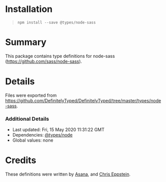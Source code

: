 # Installation
> `npm install --save @types/node-sass`

# Summary
This package contains type definitions for node-sass (https://github.com/sass/node-sass).

# Details
Files were exported from https://github.com/DefinitelyTyped/DefinitelyTyped/tree/master/types/node-sass.

### Additional Details
 * Last updated: Fri, 15 May 2020 11:31:22 GMT
 * Dependencies: [@types/node](https://npmjs.com/package/@types/node)
 * Global values: none

# Credits
These definitions were written by [Asana](https://github.com/pspeter3), and [Chris Eppstein](https://github.com/chriseppstein).
